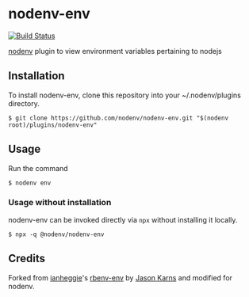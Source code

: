 # nodenv-env

[![Build Status](https://travis-ci.org/nodenv/nodenv-env.svg?branch=master)](https://travis-ci.org/nodenv/nodenv-env)

[nodenv][] plugin to view environment variables pertaining to nodejs

## Installation

To install nodenv-env, clone this repository into your ~/.nodenv/plugins directory.

    $ git clone https://github.com/nodenv/nodenv-env.git "$(nodenv root)/plugins/nodenv-env"

## Usage

Run the command

    $ nodenv env

### Usage without installation

nodenv-env can be invoked directly via `npx` without installing it locally.

    $ npx -q @nodenv/nodenv-env

## Credits

Forked from [ianheggie][]'s [rbenv-env][] by [Jason Karns][jasonkarns] and modified for nodenv.

[nodenv]: https://github.com/nodenv/nodenv
[ianheggie]: https://github.com/ianheggie
[rbenv-env]: https://github.com/ianheggie/rbenv-env
[jasonkarns]: https://github.com/jasonkarns
